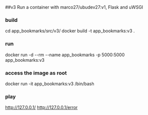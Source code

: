 ##v3
Run a container with marco27/ubudev27:v1, Flask and uWSGI

### build
cd app_bookmarks/src/v3/
docker build -t app_bookmarks:v3 .

### run
docker run -d --rm --name app_bookmarks -p 5000:5000 app_bookmarks:v3

### access the image as root
docker run -it app_bookmarks:v3 /bin/bash

### play
http://127.0.0.1/
http://127.0.0.1/error
